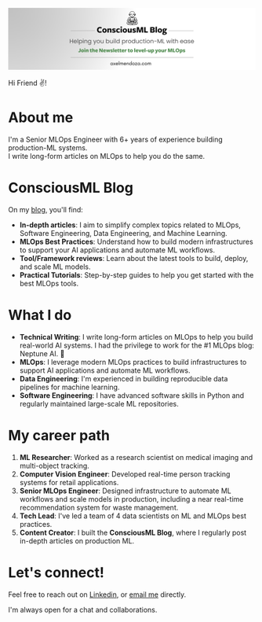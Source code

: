 ![](consciousml-social-banner-centered.png)

Hi Friend :v:!

# About me
I'm a Senior MLOps Engineer with 6+ years of experience building production-ML systems.<br>
I write long-form articles on MLOps to help you do the same.

# ConsciousML Blog
On my [blog](https://wwww.axelmendoza.com), you'll find:

- **In-depth articles**: I aim to simplify complex topics related to MLOps, Software Engineering, Data Engineering, and Machine Learning.
- **MLOps Best Practices**: Understand how to build modern infrastructures to support your AI applications and automate ML workflows.
- **Tool/Framework reviews**: Learn about the latest tools to build, deploy, and scale ML models.
- **Practical Tutorials**: Step-by-step guides to help you get started with the best MLOps tools.

# What I do
- **Technical Writing**: I write long-form articles on MLOps to help you build real-world AI systems. I had the privilege to work for the #1 MLOps blog: Neptune AI. 💪
- **MLOps**: I leverage modern MLOps practices to build infrastructures to support AI applications and automate ML workflows.
- **Data Engineering**: I'm experienced in building reproducible data pipelines for machine learning.
- **Software Engineering**: I have advanced software skills in Python and regularly maintained large-scale ML repositories.


# My career path
1. **ML Researcher**: Worked as a research scientist on medical imaging and multi-object tracking.
2. **Computer Vision Engineer**: Developed real-time person tracking systems for retail applications.
3. **Senior MLOps Engineer**: Designed infrastructure to automate ML workflows and scale models in production, including a near real-time recommendation system for waste management.
4. **Tech Lead**: I've led a team of 4 data scientists on ML and MLOps best practices.
5. **Content Creator**: I built the **ConsciousML Blog**, where I regularly post in-depth articles on production ML.


# Let's connect!
Feel free to reach out on [Linkedin](https://www.linkedin.com/in/axelmdz/), or [email me](mailto:axelmendoza@hotmail.fr) directly.

I'm always open for a chat and collaborations.